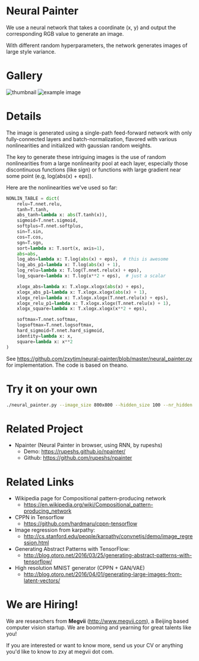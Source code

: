 # Neural Painter
We use a neural network that takes a coordinate (x, y) and output the
corresponding RGB value to generate an image.

With different random hyperparameters, the network generates images
of large style variance.

# Gallery

<img class="screenshots" src="gallery/800x800.thumbnail.png" alt="thumbnail">

<img class="screenshots" src="gallery/3-batch_norm:False-batch_norm_position:before_nonlin-coord_bias:True-hidden_size:100-image_size:1366x768-nonlin:random_every_time-nr_channel:3-nr_hidden:4-output_nonlin:identity-recurrent:False-seed:3-use_bias:False.jpg" alt="example image">

# Details
The image is generated using a single-path feed-forward network with only
fully-connected layers and batch-normalization, flavored with various
nonlinearities and initialized with gaussian random weights.

The key to generate these intriguing images is the use of random nonlinearities
from a large nonlinearity pool at each layer, especially those discontinuous functions (like sign) or functions with large gradient near some point (e.g, log(abs(x) + eps)).

Here are the nonlinearities we've used so far:
```python
NONLIN_TABLE = dict(
    relu=T.nnet.relu,
    tanh=T.tanh,
    abs_tanh=lambda x: abs(T.tanh(x)),
    sigmoid=T.nnet.sigmoid,
    softplus=T.nnet.softplus,
    sin=T.sin,
    cos=T.cos,
    sgn=T.sgn,
    sort=lambda x: T.sort(x, axis=1),
    abs=abs,
    log_abs=lambda x: T.log(abs(x) + eps),  # this is awesome
    log_abs_p1=lambda x: T.log(abs(x) + 1),
    log_relu=lambda x: T.log(T.nnet.relu(x) + eps),
    log_square=lambda x: T.log(x**2 + eps),  # just a scalar

    xlogx_abs=lambda x: T.xlogx.xlogx(abs(x) + eps),
    xlogx_abs_p1=lambda x: T.xlogx.xlogx(abs(x) + 1),
    xlogx_relu=lambda x: T.xlogx.xlogx(T.nnet.relu(x) + eps),
    xlogx_relu_p1=lambda x: T.xlogx.xlogx(T.nnet.relu(x) + 1),
    xlogx_square=lambda x: T.xlogx.xlogx(x**2 + eps),

    softmax=T.nnet.softmax,
    logsoftmax=T.nnet.logsoftmax,
    hard_sigmoid=T.nnet.hard_sigmoid,
    identity=lambda x: x,
    square=lambda x: x**2
)
```

See https://github.com/zxytim/neural-painter/blob/master/neural_painter.py for implementation. The code is based on theano.


# Try it on your own
```bash
./neural_painter.py --image_size 800x800 --hidden_size 100 --nr_hidden 4 --nonlin random_every_time --nr_channel 3 --output_nonlin identity --coord_bias --seed 42 --output 42.png
```

# Related Project
- Npainter (Neural Painter in browser, using RNN, by rupeshs)
	- Demo: https://rupeshs.github.io/npainter/
	- Github: https://github.com/rupeshs/npainter


# Related Links

- Wikipedia page for Compositional pattern-producing network
	- https://en.wikipedia.org/wiki/Compositional_pattern-producing_network
- CPPN in Tensorflow
	- https://github.com/hardmaru/cppn-tensorflow
- Image regression from karpathy:
	- http://cs.stanford.edu/people/karpathy/convnetjs/demo/image_regression.html
- Generating Abstract Patterns with TensorFlow:
	- http://blog.otoro.net/2016/03/25/generating-abstract-patterns-with-tensorflow/
- High resolution MNIST generator (CPPN + GAN/VAE)
	- http://blog.otoro.net/2016/04/01/generating-large-images-from-latent-vectors/

# We are Hiring!
We are researchers from **Megvii** (http://www.megvii.com), a Beijing based computer vision startup.
We are booming and yearning for great talents like you!

If you are interested or want to know more, send us your CV or anything you'd like to know to zxy at megvii dot com.

